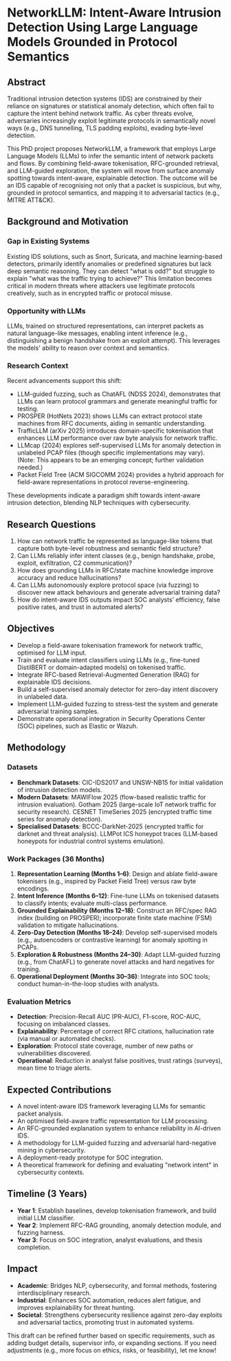 # NetworkLLM: Intent-Aware Intrusion Detection Using Large Language Models Grounded in Protocol Semantics

## Abstract

Traditional intrusion detection systems (IDS) are constrained by their reliance on signatures or statistical anomaly detection, which often fail to capture the intent behind network traffic. As cyber threats evolve, adversaries increasingly exploit legitimate protocols in semantically novel ways (e.g., DNS tunnelling, TLS padding exploits), evading byte-level detection.

This PhD project proposes NetworkLLM, a framework that employs Large Language Models (LLMs) to infer the semantic intent of network packets and flows. By combining field-aware tokenisation, RFC-grounded retrieval, and LLM-guided exploration, the system will move from surface anomaly spotting towards intent-aware, explainable detection. The outcome will be an IDS capable of recognising not only that a packet is suspicious, but why, grounded in protocol semantics, and mapping it to adversarial tactics (e.g., MITRE ATT&CK).

## Background and Motivation

### Gap in Existing Systems
Existing IDS solutions, such as Snort, Suricata, and machine learning-based detectors, primarily identify anomalies or predefined signatures but lack deep semantic reasoning. They can detect "what is odd?" but struggle to explain "what was the traffic trying to achieve?" This limitation becomes critical in modern threats where attackers use legitimate protocols creatively, such as in encrypted traffic or protocol misuse.

### Opportunity with LLMs
LLMs, trained on structured representations, can interpret packets as natural language-like messages, enabling intent inference (e.g., distinguishing a benign handshake from an exploit attempt). This leverages the models' ability to reason over context and semantics.

### Research Context
Recent advancements support this shift:
- LLM-guided fuzzing, such as ChatAFL (NDSS 2024), demonstrates that LLMs can learn protocol grammars and generate meaningful traffic for testing.
- PROSPER (HotNets 2023) shows LLMs can extract protocol state machines from RFC documents, aiding in semantic understanding.
- TrafficLLM (arXiv 2025) introduces domain-specific tokenisation that enhances LLM performance over raw byte analysis for network traffic.
- LLMcap (2024) explores self-supervised LLMs for anomaly detection in unlabeled PCAP files (though specific implementations may vary). (Note: This appears to be an emerging concept; further validation needed.)
- Packet Field Tree (ACM SIGCOMM 2024) provides a hybrid approach for field-aware representations in protocol reverse-engineering.

These developments indicate a paradigm shift towards intent-aware intrusion detection, blending NLP techniques with cybersecurity.

## Research Questions

1. How can network traffic be represented as language-like tokens that capture both byte-level robustness and semantic field structure?
2. Can LLMs reliably infer intent classes (e.g., benign handshake, probe, exploit, exfiltration, C2 communication)?
3. How does grounding LLMs in RFC/state machine knowledge improve accuracy and reduce hallucinations?
4. Can LLMs autonomously explore protocol space (via fuzzing) to discover new attack behaviours and generate adversarial training data?
5. How do intent-aware IDS outputs impact SOC analysts’ efficiency, false positive rates, and trust in automated alerts?

## Objectives

- Develop a field-aware tokenisation framework for network traffic, optimised for LLM input.
- Train and evaluate intent classifiers using LLMs (e.g., fine-tuned DistilBERT or domain-adapted models) on tokenised traffic.
- Integrate RFC-based Retrieval-Augmented Generation (RAG) for explainable IDS decisions.
- Build a self-supervised anomaly detector for zero-day intent discovery in unlabeled data.
- Implement LLM-guided fuzzing to stress-test the system and generate adversarial training samples.
- Demonstrate operational integration in Security Operations Center (SOC) pipelines, such as Elastic or Wazuh.

## Methodology

### Datasets
- **Benchmark Datasets**: CIC-IDS2017 and UNSW-NB15 for initial validation of intrusion detection models.
- **Modern Datasets**: MAWIFlow 2025 (flow-based realistic traffic for intrusion evaluation). Gotham 2025 (large-scale IoT network traffic for security research). CESNET TimeSeries 2025 (encrypted traffic time series for anomaly detection).
- **Specialised Datasets**: BCCC-DarkNet-2025 (encrypted traffic for darknet and threat analysis). LLMPot ICS honeypot traces (LLM-based honeypots for industrial control systems emulation).

### Work Packages (36 Months)
1. **Representation Learning (Months 1–6)**: Design and ablate field-aware tokenisers (e.g., inspired by Packet Field Tree) versus raw byte encodings.
2. **Intent Inference (Months 6–12)**: Fine-tune LLMs on tokenised datasets to classify intents; evaluate multi-class performance.
3. **Grounded Explainability (Months 12–18)**: Construct an RFC/spec RAG index (building on PROSPER); incorporate finite state machine (FSM) validation to mitigate hallucinations.
4. **Zero-Day Detection (Months 18–24)**: Develop self-supervised models (e.g., autoencoders or contrastive learning) for anomaly spotting in PCAPs.
5. **Exploration & Robustness (Months 24–30)**: Adapt LLM-guided fuzzing (e.g., from ChatAFL) to generate novel attacks and hard negatives for training.
6. **Operational Deployment (Months 30–36)**: Integrate into SOC tools; conduct human-in-the-loop studies with analysts.

### Evaluation Metrics
- **Detection**: Precision-Recall AUC (PR-AUC), F1-score, ROC-AUC, focusing on imbalanced classes.
- **Explainability**: Percentage of correct RFC citations, hallucination rate (via manual or automated checks).
- **Exploration**: Protocol state coverage, number of new paths or vulnerabilities discovered.
- **Operational**: Reduction in analyst false positives, trust ratings (surveys), mean time to triage alerts.

## Expected Contributions
- A novel intent-aware IDS framework leveraging LLMs for semantic packet analysis.
- An optimised field-aware traffic representation for LLM processing.
- An RFC-grounded explanation system to enhance reliability in AI-driven IDS.
- A methodology for LLM-guided fuzzing and adversarial hard-negative mining in cybersecurity.
- A deployment-ready prototype for SOC integration.
- A theoretical framework for defining and evaluating "network intent" in cybersecurity contexts.

## Timeline (3 Years)
- **Year 1**: Establish baselines, develop tokenisation framework, and build initial LLM classifier.
- **Year 2**: Implement RFC-RAG grounding, anomaly detection module, and fuzzing harness.
- **Year 3**: Focus on SOC integration, analyst evaluations, and thesis completion.

## Impact
- **Academic**: Bridges NLP, cybersecurity, and formal methods, fostering interdisciplinary research.
- **Industrial**: Enhances SOC automation, reduces alert fatigue, and improves explainability for threat hunting.
- **Societal**: Strengthens cybersecurity resilience against zero-day exploits and adversarial tactics, promoting trust in automated systems.

This draft can be refined further based on specific requirements, such as adding budget details, supervisor info, or expanding sections. If you need adjustments (e.g., more focus on ethics, risks, or feasibility), let me know!
